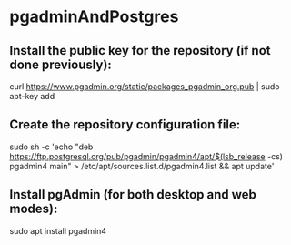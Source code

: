 # pgadminAndPostgres

## Install the public key for the repository (if not done previously):

curl https://www.pgadmin.org/static/packages_pgadmin_org.pub | sudo apt-key add

## Create the repository configuration file:

sudo sh -c 'echo "deb https://ftp.postgresql.org/pub/pgadmin/pgadmin4/apt/$(lsb_release -cs) pgadmin4 main" > /etc/apt/sources.list.d/pgadmin4.list && apt update'

## Install pgAdmin (for both desktop and web modes):

sudo apt install pgadmin4


